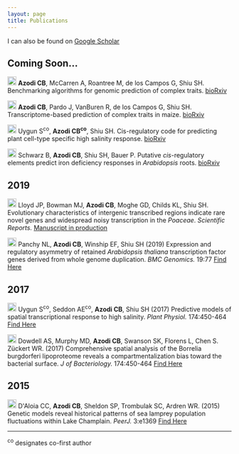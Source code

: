 ```yaml
---
layout: page
title: Publications
---
```


I can also be found on [Google Scholar](https://scholar.google.com/citations?user=JBAP86YAAAAJ&hl=en)

## Coming Soon...

<img src="../img/pubs/preprint.png" height="20px"> **Azodi CB**, McCarren A, Roantree M, de los Campos G, Shiu SH. Benchmarking algorithms for genomic prediction of complex traits. [bioRxiv](https://www.biorxiv.org/content/10.1101/614479v1?rss=1) 

<img src="../img/pubs/preprint.png" height="20px"> **Azodi CB**, Pardo J, VanBuren R, de los Campos G, Shiu SH. Transcriptome-based prediction of complex traits in maize. [bioRxiv](https://www.biorxiv.org/content/10.1101/587121v3) 

<img src="../img/pubs/preprint.png" height="20px"> Uygun S<sup>co</sup>, **Azodi CB<sup>co</sup>**, Shiu SH. Cis-regulatory code for predicting plant cell-type specific high salinity response. [bioRxiv](https://doi.org/10.1101/466326) 

<img src="../img/pubs/preprint.png" height="20px"> Schwarz B, **Azodi CB**, Shiu SH, Bauer P. Putative *cis*-regulatory elements predict iron deficiency responses in *Arabidopsis* roots. [bioRxiv](https://www.biorxiv.org/content/10.1101/603290v2)




## 2019
<img src="../img/pubs/journal-article.png" height="20px"> Lloyd JP, Bowman MJ, **Azodi CB**, Moghe GD, Childs KL, Shiu SH. Evolutionary characteristics of intergenic transcribed regions indicate rare novel genes and widespread noisy transcription in the *Poaceae*. *Scientific Reports.* [Manuscript in production](https://doi.org/10.1101/440933)

<img src="../img/pubs/journal-article.png" height="20px"> Panchy NL, **Azodi CB**, Winship EF, Shiu SH (2019) Expression and regulatory asymmetry of retained *Arabidopsis thaliana* transcription factor genes derived from whole genome duplication. *BMC Genomics.* 19:77 [Find Here](https://bmcevolbiol.biomedcentral.com/articles/10.1186/s12862-019-1398-z)

## 2017

<img src="../img/pubs/journal-article.png" height="20px"> Uygun S<sup>co</sup>, Seddon AE<sup>co</sup>, **Azodi CB**, Shiu SH (2017) Predictive models of spatial transcriptional response to high salinity. *Plant Physiol.* 174:450-464 [Find Here](http://www.plantphysiol.org/content/174/1/450)

<img src="../img/pubs/journal-article.png" height="20px"> Dowdell AS, Murphy MD, **Azodi CB**, Swanson SK, Florens L, Chen S. Zückert WR. (2017) Comprehensive spatial analysis of the Borrelia burgdorferi lipoproteome reveals a compartmentalization bias toward the bacterial surface. *J of Bacteriology.* 174:450-464 [Find Here](https://jb.asm.org/content/jb/early/2017/01/05/JB.00658-16.full.pdf)

## 2015

<img src="../img/pubs/journal-article.png" height="20px"> D'Aloia CC, **Azodi CB**, Sheldon SP, Trombulak SC, Ardren WR. (2015) Genetic models reveal historical patterns of sea lamprey population fluctuations within Lake Champlain. *PeerJ.* 3:e1369 [Find Here](https://peerj.com/articles/1369/)


_______________

<sup>co</sup> designates co-first author